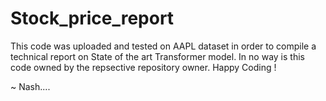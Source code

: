 # Stock_price_report

This code was uploaded and tested on AAPL dataset in order to compile a technical report on State of the art Transformer model.
In no way is this code owned by the repsective repository owner. Happy Coding !

~ Nash....
